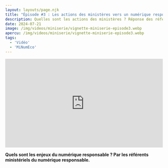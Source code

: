```yaml
---
layout: layouts/page.njk
title: "Épisode #3 : Les actions des ministères vers un numérique responsable"
description: Quelles sont les actions des ministères ? Réponse des référents ministériels numérique responsable
date: 2024-07-21
image: /img/videos/miniserie/vignette-miniserie-episode3.webp
apercu: /img/videos/miniserie/vignette-miniserie-episode3.webp
tags:
  - 'Vidéo'
  - 'MiNumEco'
---
```


<!-- intégraton vidéo dailymotion de la chaine de la DINUM EN ATTENTE DU LIEN-->

<div style="position:relative;padding-bottom:56.25%;height:0;overflow:hidden;"> <iframe style="width:100%;height:100%;position:absolute;left:0px;top:0px;overflow:hidden" frameborder="0" type="text/html" src="https://www.dailymotion.com/embed/video/x95ly1e" width="100%" height="100%" allowfullscreen title="Dailymotion Video Player" > </iframe> </div>

<!-- légende de la vidéo-->

**Quels sont les enjeux du numérique responsable ? Par les référents ministériels du numérique responsable.**

<!-- description-->

<!-- transcription->

*Transcription*

A venir
